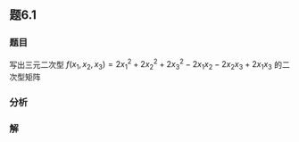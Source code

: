 ## 题6.1
### 题目
写出三元二次型 $f( {{x}_{1},{x}_{2},{x}_{3}})  = 2{x}_{1}^{2} + 2{x}_{2}^{2} + 2{x}_{3}^{2} - 2{x}_{1}{x}_{2} - 2{x}_{2}{x}_{3} + 2{x}_{1}{x}_{3}$ 的二次型矩阵
### 分析

### 解